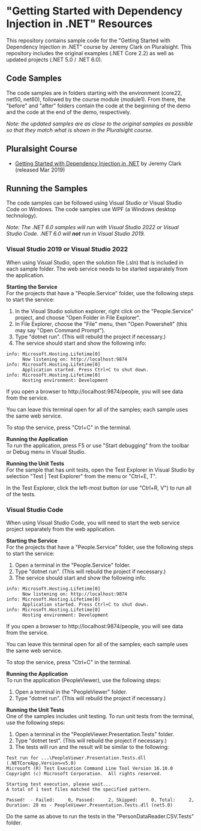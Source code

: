 # "Getting Started with Dependency Injection in .NET" Resources
This repository contains sample code for the "Getting Started with Dependency Injection in .NET" course by Jeremy Clark on Pluralsight. This repository includes the original examples (.NET Core 2.2) as well as updated projects (.NET 5.0 / .NET 6.0).  

## Code Samples
The code samples are in folders starting with the environment (core22, net50, net60), followed by the course module (module1). From there, the "before" and "after" folders contain the code at the beginning of the demo and the code at the end of the demo, respectively.  

*Note: the updated samples are as close to the original samples as possible so that they match what is shown in the Pluralsight course.*

## Pluralsight Course
* [Getting Started with Dependency Injection in .NET](http://www.pluralsight.com/courses/using-dependency-injection-on-ramp) by Jeremy Clark (released Mar 2019)  

## Running the Samples  
The code samples can be followed using Visual Studio or Visual Studio Code on Windows. The code samples use WPF (a Windows desktop technology).

*Note: The .NET 6.0 samples will run with Visual Studio 2022 or Visual Studio Code. .NET 6.0 will **not** run in Visual Studio 2019.*

### Visual Studio 2019 or Visual Studio 2022
When using Visual Studio, open the solution file (.sln) that is included in each sample folder. The web service needs to be started separately from the application.

**Starting the Service**  
For the projects that have a "People.Service" folder, use the following steps to start the service:

1. In the Visual Studio solution explorer, right click on the "People.Service" project, and choose "Open Folder in File Explorer".
2. In File Explorer, choose the "File" menu, then "Open Powershell" (this may say "Open Command Prompt").
3. Type "dotnet run". (This will rebuild the project if necessary.)
4. The service should start and show the following info:
```
info: Microsoft.Hosting.Lifetime[0]
      Now listening on: http://localhost:9874
info: Microsoft.Hosting.Lifetime[0]
      Application started. Press Ctrl+C to shut down.
info: Microsoft.Hosting.Lifetime[0]
      Hosting environment: Development
```

If you open a browser to http://localhost:9874/people, you will see data from the service.

You can leave this terminal open for all of the samples; each sample uses the same web service.

To stop the service, press "Ctrl+C" in the terminal.

**Running the Application**  
To run the application, press F5 or use "Start debugging" from the toolbar or Debug menu in Visual Studio.

**Running the Unit Tests**  
For the sample that has unit tests, open the Test Explorer in Visual Studio by selection "Test | Test Explorer" from the menu or "Ctrl+E, T".

In the Test Explorer, click the left-most button (or use "Ctrl+R, V") to run all of the tests.

### Visual Studio Code
When using Visual Studio Code, you will need to start the web service project separately from the web application.

**Starting the Service**  
For the projects that have a "People.Service" folder, use the following steps to start the service:

1. Open a terminal in the "People.Service" folder.
2. Type "dotnet run". (This will rebuild the project if necessary.)
3. The service should start and show the following info:
```
info: Microsoft.Hosting.Lifetime[0]
      Now listening on: http://localhost:9874
info: Microsoft.Hosting.Lifetime[0]
      Application started. Press Ctrl+C to shut down.
info: Microsoft.Hosting.Lifetime[0]
      Hosting environment: Development
```

If you open a browser to http://localhost:9874/people, you will see data from the service.

You can leave this terminal open for all of the samples; each sample uses the same web service.

To stop the service, press "Ctrl+C" in the terminal.

**Running the Application**  
To run the application (PeopleViewer), use the following steps:

1. Open a terminal in the "PeopleViewer" folder.
2. Type "dotnet run". (This will rebuild the project if necessary.)

**Running the Unit Tests**  
One of the samples includes unit testing. To run unit tests from the terminal, use the following steps:

1. Open a terminal in the "PeopleViewer.Presentation.Tests" folder.
2. Type "dotnet test". (This will rebuild the project if necessary.)
3. The tests will run and the result will be similar to the following:
```
Test run for ...\PeopleViewer.Presentation.Tests.dll (.NETCoreApp,Version=v5.0)
Microsoft (R) Test Execution Command Line Tool Version 16.10.0
Copyright (c) Microsoft Corporation.  All rights reserved.

Starting test execution, please wait...
A total of 1 test files matched the specified pattern.

Passed!  - Failed:     0, Passed:     2, Skipped:     0, Total:     2, Duration: 28 ms - PeopleViewer.Presentation.Tests.dll (net5.0)
```

Do the same as above to run the tests in the "PersonDataReader.CSV.Tests" folder.

